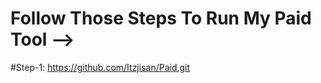 # Follow Those Steps To Run My Paid Tool -->

#Step-1: <span> https://github.com/Itzjisan/Paid.git </span>
